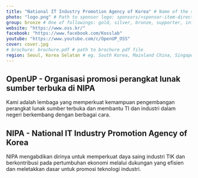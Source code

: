 ```yaml
---
title: "National IT Industry Promotion Agency of Korea" # Name of the sponsor
photo: "logo.png" # Path to sponsor logo: sponsors/<sponsor-item-directory>/logo.png
group: bronze # One of followings: gold, silver, bronze, supporter, infra, record, videoi18n, swag, partner
website: "https://www.oss.kr/"
facebook: "https://www.facebook.com/Kosslab"
youtube: "https://www.youtube.com/c/OpenUP_OSS"
cover: cover.jpg
# brochure: brochure.pdf # path to brochure pdf file
region: Seoul, Korea Selatan # eg. South Korea, Mainland China, Singapore, Hong Kong, Taiwan ...
---
```

## OpenUP - Organisasi promosi perangkat lunak sumber terbuka di NIPA
Kami adalah lembaga yang memperkuat kemampuan pengembangan perangkat lunak sumber terbuka dan membantu TI dan industri dalam negeri berkembang dengan berbagai cara.

## NIPA - National IT Industry Promotion Agency of Korea
NIPA mengabdikan dirinya untuk memperkuat daya saing industri TIK dan berkontribusi pada pertumbuhan ekonomi melalui dukungan yang efisien dan meletakkan dasar untuk promosi teknologi industri.
